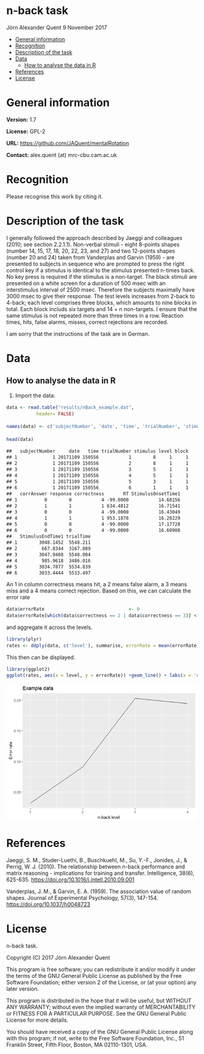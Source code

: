 n-back task
================
Jörn Alexander Quent
9 November 2017

-   [General information](#general-information)
-   [Recognition](#recognition)
-   [Description of the task](#description-of-the-task)
-   [Data](#data)
    -   [How to analyse the data in R](#how-to-analyse-the-data-in-r)
-   [References](#references)
-   [License](#license)

General information
===================

**Version:** 1.7

**License:** GPL-2

**URL:** <https://github.com/JAQuent/mentalRotation>

**Contact:** alex.quent (at) mrc-cbu.cam.ac.uk

Recognition
===========

Please recognise this work by citing it.

Description of the task
=======================

I generally followed the approach described by Jaeggi and colleagues (2010; see section 2.2.1.1). Non-verbal stimuli - eight 8-points shapes (number 14, 15, 17, 18, 20, 22, 23, and 27) and two 12-points shapes (number 20 and 24) taken from Vanderplas and Garvin (1959) - are presented to subjects in sequence who are prompted to press the right control key if a stimulus is identical to the stimulus presented n-times back. No key press is required if the stimulus is a non-target. The black stimuli are presented on a white screen for a duration of 500 msec with an interstimulus interval of 2500 msec. Therefore the subjects maximally have 3000 msec to give their response. The test levels increases from 2-back to 4-back; each level comprises three blocks, which amounts to nine blocks in total. Each block includs six targets and 14 + n non-targets. I ensure that the same stimulus is not repeated more than three times in a row. Reaction times, hits, false alarms, misses, correct rejections are recorded.

I am sorry that the instructions of the task are in German.

Data
====

How to analyse the data in R
----------------------------

1.  Import the data:

``` r
data <- read.table("results/nBack_example.dat", 
           header= FALSE)

names(data) <- c('subjectNumber', 'date', 'time', 'trialNumber', 'stimulus', 'level', 'block', 'corrAnswer', 'response', 'correctness', 'RT', 'StimulusOnsetTime1','StimulusEndTime1', 'trialTime')

head(data)
```

    ##   subjectNumber     date   time trialNumber stimulus level block
    ## 1             1 20171109 150556           1        8     1     1
    ## 2             1 20171109 150556           2        8     1     1
    ## 3             1 20171109 150556           3        5     1     1
    ## 4             1 20171109 150556           4        5     1     1
    ## 5             1 20171109 150556           5        3     1     1
    ## 6             1 20171109 150556           6        1     1     1
    ##   corrAnswer response correctness       RT StimulusOnsetTime1
    ## 1          0        0           4 -99.0000           14.68156
    ## 2          1        1           1 634.4812           16.71541
    ## 3          0        0           4 -99.0000           16.43049
    ## 4          1        1           1 953.1878           16.28229
    ## 5          0        0           4 -99.0000           17.17728
    ## 6          0        0           4 -99.0000           16.60908
    ##   StimulusEndTime1 trialTime
    ## 1        3048.1452  5548.211
    ## 2         667.8344  3167.889
    ## 3        3047.9408  5548.004
    ## 4         985.9618  3486.016
    ## 5        3034.7877  5534.839
    ## 6        3033.4444  5533.497

An 1 in column correctness means hit, a 2 means false alarm, a 3 means miss and a 4 means correct rejection. Based on this, we can calculate the error rate

``` r
data$errorRate                               <- 0
data$errorRate[which(data$correctness == 2 | data$correctness == 3)] <- 1
```

and aggregate it across the levels.

``` r
library(plyr)
rates <- ddply(data, c('level'), summarise, errorRate = mean(errorRate))
```

This then can be displayed.

``` r
library(ggplot2)
ggplot(rates, aes(x = level, y = errorRate)) +geom_line() + labs(x = 'n-back level', y = 'Error rate', title = 'Example data')
```

![](README_files/figure-markdown_github/unnamed-chunk-4-1.png)

References
==========

Jaeggi, S. M., Studer-Luethi, B., Buschkuehl, M., Su, Y.-F., Jonides, J., & Perrig, W. J. (2010). The relationship between n-back performance and matrix reasoning - implications for training and transfer. Intelligence, 38(6), 625-635. <https://doi.org/10.1016/j.intell.2010.09.001>

Vanderplas, J. M., & Garvin, E. A. (1959). The association value of random shapes. Journal of Experimental Psychology, 57(3), 147-154. <https://doi.org/10.1037/h0048723>

License
=======

n-back task.

Copyright (C) 2017 Jörn Alexander Quent

This program is free software; you can redistribute it and/or modify it under the terms of the GNU General Public License as published by the Free Software Foundation; either version 2 of the License, or (at your option) any later version.

This program is distributed in the hope that it will be useful, but WITHOUT ANY WARRANTY; without even the implied warranty of MERCHANTABILITY or FITNESS FOR A PARTICULAR PURPOSE. See the GNU General Public License for more details.

You should have received a copy of the GNU General Public License along with this program; if not, write to the Free Software Foundation, Inc., 51 Franklin Street, Fifth Floor, Boston, MA 02110-1301, USA.
